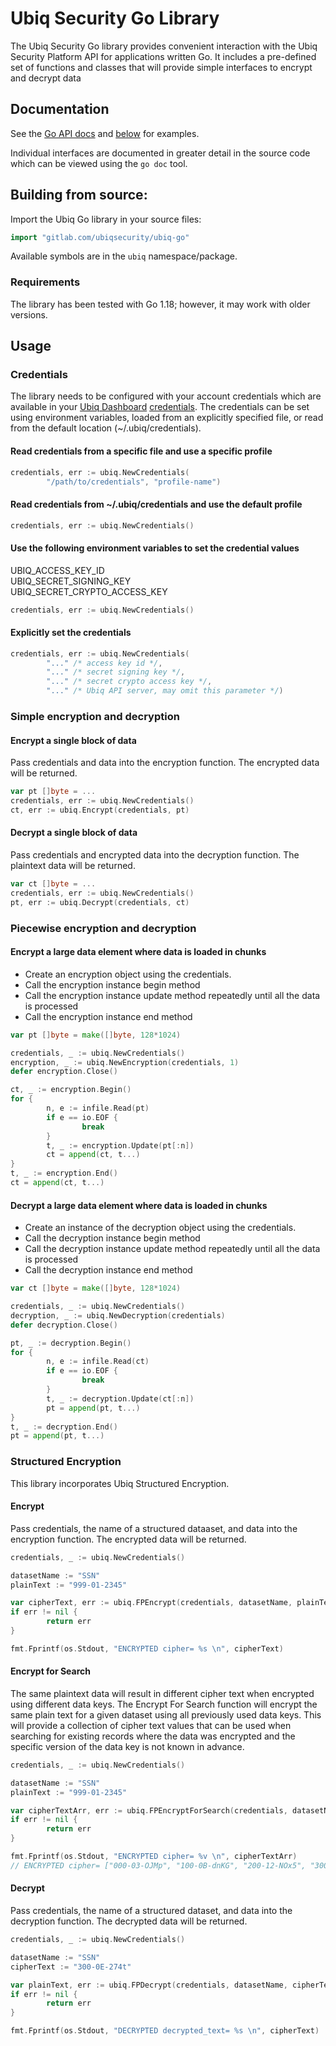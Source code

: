 # Ubiq Security Go Library

The Ubiq Security Go library provides convenient interaction with the
Ubiq Security Platform API for applications written Go. It includes a
pre-defined set of functions and classes that will provide simple interfaces
to encrypt and decrypt data

## Documentation

See the [Go API docs](https://dev.ubiqsecurity.com/docs/api) and
[below](#usage) for examples.

Individual interfaces are documented in greater detail in the source
code which can be viewed using the `go doc` tool.

## Building from source:

Import the Ubiq Go library in your source files:
```go
import "gitlab.com/ubiqsecurity/ubiq-go"
```

Available symbols are in the `ubiq` namespace/package.

### Requirements

The library has been tested with Go 1.18; however, it may work with
older versions.

## Usage

### Credentials

The library needs to be configured with your account credentials which are
available in your [Ubiq Dashboard][dashboard] [credentials][credentials]. The
credentials can be set using environment variables, loaded from an explicitly
specified file, or read from the default location (~/.ubiq/credentials).

#### Read credentials from a specific file and use a specific profile
```go
credentials, err := ubiq.NewCredentials(
        "/path/to/credentials", "profile-name")
```

#### Read credentials from ~/.ubiq/credentials and use the default profile
```go
credentials, err := ubiq.NewCredentials()
```

#### Use the following environment variables to set the credential values
UBIQ_ACCESS_KEY_ID  
UBIQ_SECRET_SIGNING_KEY  
UBIQ_SECRET_CRYPTO_ACCESS_KEY  
```go
credentials, err := ubiq.NewCredentials()
```

#### Explicitly set the credentials
```go
credentials, err := ubiq.NewCredentials(
        "..." /* access key id */,
        "..." /* secret signing key */,
        "..." /* secret crypto access key */,
        "..." /* Ubiq API server, may omit this parameter */)
```


### Simple encryption and decryption

#### Encrypt a single block of data

Pass credentials and data into the encryption function. The encrypted data
will be returned.

```go
var pt []byte = ...
credentials, err := ubiq.NewCredentials()
ct, err := ubiq.Encrypt(credentials, pt)
```

#### Decrypt a single block of data

Pass credentials and encrypted data into the decryption function. The
plaintext data will be returned.

```go
var ct []byte = ...
credentials, err := ubiq.NewCredentials()
pt, err := ubiq.Decrypt(credentials, ct)
```

### Piecewise encryption and decryption

#### Encrypt a large data element where data is loaded in chunks

- Create an encryption object using the credentials.
- Call the encryption instance begin method
- Call the encryption instance update method repeatedly until all the data is processed
- Call the encryption instance end method

```go
var pt []byte = make([]byte, 128*1024)

credentials, _ := ubiq.NewCredentials()
encryption, _ := ubiq.NewEncryption(credentials, 1)
defer encryption.Close()

ct, _ := encryption.Begin()
for {
        n, e := infile.Read(pt)
        if e == io.EOF {
                break
        }
        t, _ := encryption.Update(pt[:n])
        ct = append(ct, t...)
}
t, _ := encryption.End()
ct = append(ct, t...)
```

#### Decrypt a large data element where data is loaded in chunks

- Create an instance of the decryption object using the credentials.
- Call the decryption instance begin method
- Call the decryption instance update method repeatedly until all the data is processed
- Call the decryption instance end method

```go
var ct []byte = make([]byte, 128*1024)

credentials, _ := ubiq.NewCredentials()
decryption, _ := ubiq.NewDecryption(credentials)
defer decryption.Close()

pt, _ := decryption.Begin()
for {
        n, e := infile.Read(ct)
        if e == io.EOF {
                break
        }
        t, _ := decryption.Update(ct[:n])
        pt = append(pt, t...)
}
t, _ := decryption.End()
pt = append(pt, t...)
```

### Structured Encryption
This library incorporates Ubiq Structured Encryption.

#### Encrypt

Pass credentials, the name of a structured dataaset, and data into the encryption function.
The encrypted data will be returned.

```go
credentials, _ := ubiq.NewCredentials()

datasetName := "SSN"
plainText := "999-01-2345"

var cipherText, err := ubiq.FPEncrypt(credentials, datasetName, plainText)
if err != nil {
        return err
}

fmt.Fprintf(os.Stdout, "ENCRYPTED cipher= %s \n", cipherText)
```

#### Encrypt for Search

The same plaintext data will result in different cipher text when encrypted using different data keys. The Encrypt For Search function will encrypt the same plain text for a given dataset using all previously used data keys. This will provide a collection of cipher text values that can be used when searching for existing records where the data was encrypted and the specific version of the data key is not known in advance.

```go
credentials, _ := ubiq.NewCredentials()

datasetName := "SSN"
plainText := "999-01-2345"

var cipherTextArr, err := ubiq.FPEncryptForSearch(credentials, datasetName, plainText)
if err != nil {
        return err
}

fmt.Fprintf(os.Stdout, "ENCRYPTED cipher= %v \n", cipherTextArr)
// ENCRYPTED cipher= ["000-03-OJMp", "100-0B-dnKG", "200-12-NOx5", "300-0j-esgH"]
```

#### Decrypt

Pass credentials, the name of a structured dataset, and data into the decryption function.
The decrypted data will be returned.

```go
credentials, _ := ubiq.NewCredentials()

datasetName := "SSN"
cipherText := "300-0E-274t"

var plainText, err := ubiq.FPDecrypt(credentials, datasetName, cipherText)
if err != nil {
        return err
}

fmt.Fprintf(os.Stdout, "DECRYPTED decrypted_text= %s \n", cipherText)
```

[dashboard]:https://dashboard.ubiqsecurity.com/
[credentials]:https://dev.ubiqsecurity.com/docs/how-to-create-api-keys
